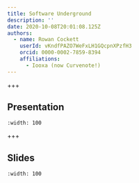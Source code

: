 ```yaml
---
title: Software Underground
description: ''
date: 2020-10-08T20:01:08.125Z
authors:
  - name: Rowan Cockett
    userId: vKndfPAZO7WeFxLH1GQcpnXPzfH3
    orcid: 0000-0002-7859-8394
    affiliations:
      - Iooxa (now Curvenote!)
---
```


+++

## Presentation

```{iframe} https://www.youtube-nocookie.com/embed/NtBDf7d7mwM?start=6005
:width: 100
```

+++

## Slides

```{iframe} https://docs.google.com/presentation/d/e/2PACX-1vRvwf_QjjmRg0az4n11JeFctoStt0v8bePCJdhtr8B9Cg_WU_P-LiurKWuWWSs2ElxqkjY_eGLHeZ5F/embed?start=false&loop=false&delayms=5000
:width: 100
```
